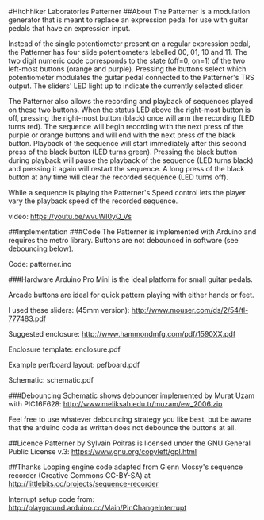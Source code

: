 #Hitchhiker Laboratories Patterner
##About
The Patterner is a modulation generator that is meant to replace an expression pedal for use with guitar pedals that have an expression input.

Instead of the single potentiometer present on a regular expression pedal, the Patterner has four slide potentiometers labelled 00, 01, 10 and 11. The two digit numeric code corresponds to the state (off=0, on=1) of the two left-most buttons (orange and purple). Pressing the buttons select which potentiometer modulates the guitar pedal connected to the Patterner's TRS output. The sliders' LED light up to indicate the currently selected slider.

The Patterner also allows the recording and playback of sequences played on these two buttons. When the status LED above the right-most button is off, pressing the right-most button (black) once will arm the recording (LED turns red). The sequence will begin recording with the next press of the purple or orange buttons and will end with the next press of the black button. Playback of the sequence will start immediately after this second press of the black button (LED turns green). Pressing the black button during playback will pause the playback of the sequence (LED turns black) and pressing it again will restart the sequence. A long press of the black button at any time will clear the recorded sequence (LED turns off).

While a sequence is playing the Patterner's Speed control lets the player vary the playback speed of the recorded sequence.

video: https://youtu.be/wvuWI0yQ_Vs

##Implementation
###Code
The Patterner is implemented with Arduino and requires the metro library. Buttons are not debounced in software (see debouncing below).

Code: patterner.ino

###Hardware
Arduino Pro Mini is the ideal platform for small guitar pedals.

Arcade buttons are ideal for quick pattern playing with either hands or feet.

I used these sliders: (45mm version): http://www.mouser.com/ds/2/54/tl-777483.pdf

Suggested enclosure: http://www.hammondmfg.com/pdf/1590XX.pdf

Enclosure template: enclosure.pdf

Example perfboard layout: pefboard.pdf

Schematic: schematic.pdf

###Debouncing
Schematic shows debouncer implemented by Murat Uzam with PIC16F628: http://www.meliksah.edu.tr/muzam/ew_2006.zip

Feel free to use whatever debouncing strategy you like best, but be aware that the arduino code as written does not debounce the buttons at all.

##Licence
Patterner by Sylvain Poitras is licensed under the GNU General Public License v.3: https://www.gnu.org/copyleft/gpl.html

##Thanks
Looping engine code adapted from Glenn Mossy's sequence recorder (Creative Commons CC-BY-SA) at http://littlebits.cc/projects/sequence-recorder

Interrupt setup code from: http://playground.arduino.cc/Main/PinChangeInterrupt
